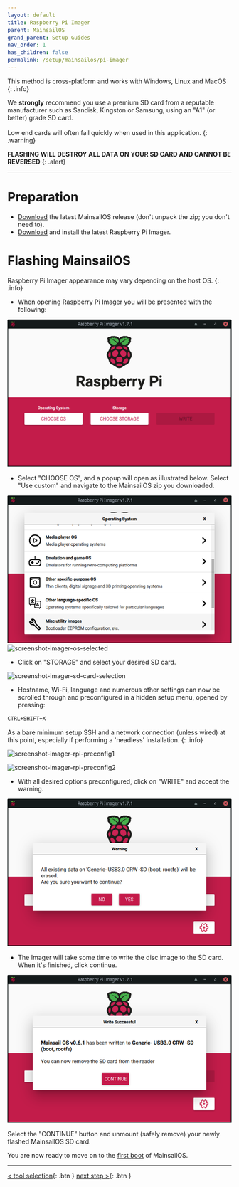 ```yaml
---
layout: default
title: Raspberry Pi Imager
parent: MainsailOS
grand_parent: Setup Guides
nav_order: 1
has_children: false
permalink: /setup/mainsailos/pi-imager
---
```


This method is cross-platform and works with Windows, Linux and MacOS
{: .info}

We **strongly** recommend you use a premium SD card from a reputable manufacturer such as Sandisk, Kingston or Samsung, using an "A1" (or better) grade SD card. \
\
Low end cards will often fail quickly when used in this application.
{: .warning}

**FLASHING WILL DESTROY ALL DATA ON YOUR SD CARD AND CANNOT BE REVERSED**
{: .alert}

____

# Preparation

*  [Download](https://github.com/mainsail-crew/MainsailOS/releases) the latest MainsailOS release (don't unpack the zip; you don't need to).
*  [Download](https://www.raspberrypi.org/software/) and install the latest Raspberry Pi Imager.

# Flashing MainsailOS

Raspberry Pi Imager appearance may vary depending on the host OS.
{: .info}


*  When opening Raspberry Pi Imager you will be presented with the following:

![screenshot-imager-launched](img/rpi-imager-launched.png)

* Select "CHOOSE OS", and a popup will open as illustrated below. Select "Use custom" and navigate to the MainsailOS zip you downloaded.

![screenshot-imager-popup](img/rpi-os-popup.png)
![screenshot-imager-os-selected](img/rpi-choosen-os.png)

* Click on "STORAGE" and select your desired SD card.

![screenshot-imager-sd-card-selection](img/rpi-sdcard.png)

* Hostname, Wi-Fi, language and numerous other settings can now be scrolled through and preconfigured in a hidden setup menu, opened by pressing:

```bash
CTRL+SHIFT+X
```
As a bare minimum setup SSH and a network connection (unless wired) at this point, especially if performing a 'headless' installation.
{: .info}

![screenshot-imager-rpi-preconfig1](img/rpi-setup-1.png)

![screenshot-imager-rpi-preconfig2](img/rpi-setup-2.png)

* With all desired options preconfigured, click on "WRITE" and accept the warning.

![screenshot-imager-warning](img/rpi-warning.png)

* The Imager will take some time to write the disc image to the SD card. When it's finished, click continue.

![screenshot-imager-write-finished](img/rpi-finished.png)

Select the "CONTINUE" button and  unmount (safely remove) your newly flashed MainsailOS SD card.

You are now ready to move on to the [first boot](first-boot) of MainsailOS.


---
[< tool selection](../mainsail-os.md){: .btn }  [next step >](first-boot){: .btn }

